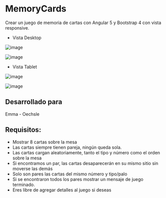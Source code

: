 # MemoryCards

Crear un juego de memoria de cartas con Angular 5 y Bootstrap 4 con vista responsive.

- Vista Desktop

![image](https://user-images.githubusercontent.com/32282183/39089970-ee040d84-4597-11e8-91c9-2c1c91e3c986.png)

![image](https://user-images.githubusercontent.com/32282183/39090023-297cfc1c-4599-11e8-91ab-9a79020c4f81.png)

- Vista Tablet

![image](https://user-images.githubusercontent.com/32282183/39090031-4e542920-4599-11e8-88be-9e131f62efcb.png)

![image](https://user-images.githubusercontent.com/32282183/39090035-5ca91850-4599-11e8-8c02-7530905fce67.png)

## Desarrollado para 
Emma - Oechsle

## Requisitos:
- Mostrar 8 cartas sobre la mesa
- Las cartas siempre tienen pareja, ningún queda sola.
- Las cartas cargan aleatoriamente, tanto el tipo y número como el orden sobre la mesa
- Si encontramos un par, las cartas desaparecerán en su mismo sitio sin moverse las demás
- Solo son pares las cartas del mismo número y tipo/palo
- Si se encontraron todos los pares mostrar un mensaje de juego terminado.
- Eres libre de agregar detalles al juego si deseas
